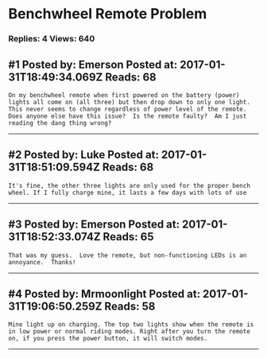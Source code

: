 # Benchwheel Remote Problem

### Replies: 4 Views: 640

## \#1 Posted by: Emerson Posted at: 2017-01-31T18:49:34.069Z Reads: 68

```
On my benchwheel remote when first powered on the battery (power) lights all come on (all three) but then drop down to only one light.  This never seems to change regardless of power level of the remote.  Does anyone else have this issue?  Is the remote faulty?  Am I just reading the dang thing wrong?
```

---
## \#2 Posted by: Luke Posted at: 2017-01-31T18:51:09.594Z Reads: 68

```
It's fine, the other three lights are only used for the proper bench wheel. If I fully charge mine, it lasts a few days with lots of use
```

---
## \#3 Posted by: Emerson Posted at: 2017-01-31T18:52:33.074Z Reads: 65

```
That was my guess.  Love the remote, but non-functioning LEDs is an annoyance.  Thanks!
```

---
## \#4 Posted by: Mrmoonlight Posted at: 2017-01-31T19:06:50.259Z Reads: 58

```
Mine light up on charging. The top two lights show when the remote is in low power or normal riding modes. Right after you turn the remote on, if you press the power button, it will switch modes.
```

---
